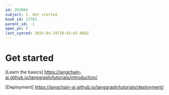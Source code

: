 ```yaml
---
id: 283804
subject: 1. Get started
book_id: 17765
parent_id: -1
open_yn: Y
last_synced: 2025-04-29T10:45:02.004Z
---
```

# Get started

[Learn the basics]
https://langchain-ai.github.io/langgraph/tutorials/introduction/

[Deployment]
https://langchain-ai.github.io/langgraph/tutorials/deployment/